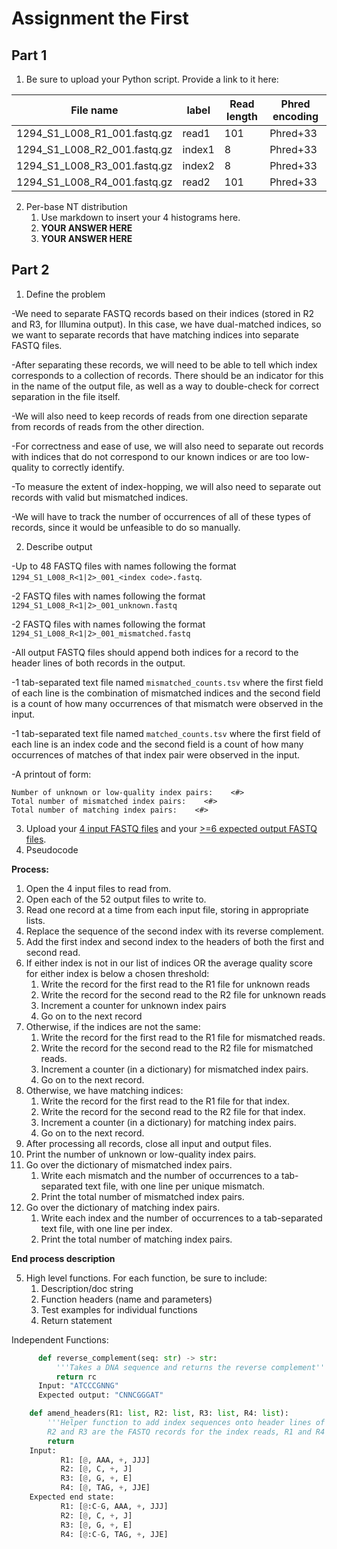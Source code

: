# Assignment the First

## Part 1
1. Be sure to upload your Python script. Provide a link to it here:

| File name | label | Read length | Phred encoding |
|---|---|---|---|
| 1294_S1_L008_R1_001.fastq.gz | read1 | 101 | Phred+33 |
| 1294_S1_L008_R2_001.fastq.gz | index1 | 8 | Phred+33 |
| 1294_S1_L008_R3_001.fastq.gz | index2 | 8 | Phred+33 |
| 1294_S1_L008_R4_001.fastq.gz | read2 | 101 | Phred+33 |

2. Per-base NT distribution
    1. Use markdown to insert your 4 histograms here.
    2. **YOUR ANSWER HERE**
    3. **YOUR ANSWER HERE**
    
## Part 2
1. Define the problem

-We need to separate FASTQ records based on their indices (stored in R2 and R3, for Illumina output). In this case, we have dual-matched indices, so we want to separate records that have matching indices into separate FASTQ files. 

-After separating these records, we will need to be able to tell which index corresponds to a collection of records. There should be an indicator for this in the name of the output file, as well as a way to double-check for correct separation in the file itself. 

-We will also need to keep records of reads from one direction separate from records of reads from the other direction. 

-For correctness and ease of use, we will also need to separate out records with indices that do not correspond to our known indices or are too low-quality to correctly identify. 

-To measure the extent of index-hopping, we will also need to separate out records with valid but mismatched indices. 

-We will have to track the number of occurrences of all of these types of records, since it would be unfeasible to do so manually. 

2. Describe output

-Up to 48 FASTQ files with names following the format ```1294_S1_L008_R<1|2>_001_<index code>.fastq```.

-2 FASTQ files with names following the format ```1294_S1_L008_R<1|2>_001_unknown.fastq```

-2 FASTQ files with names following the format ```1294_S1_L008_R<1|2>_001_mismatched.fastq```

-All output FASTQ files should append both indices for a record to the header lines of both records in the output.

-1 tab-separated text file named ```mismatched_counts.tsv``` where the first field of each line is the combination of mismatched indices and the second field is a count of how many occurrences of that mismatch were observed in the input.

-1 tab-separated text file named ```matched_counts.tsv``` where the first field of each line is an index code and the second field is a count of how many occurrences of matches of that index pair were observed in the input.

-A printout of form:

```
Number of unknown or low-quality index pairs:    <#>
Total number of mismatched index pairs:    <#>
Total number of matching index pairs:    <#>
```

3. Upload your [4 input FASTQ files](../TEST-input_FASTQ) and your [>=6 expected output FASTQ files](../TEST-output_FASTQ).
4. Pseudocode

**Process:**
1. Open the 4 input files to read from.
2. Open each of the 52 output files to write to.
3. Read one record at a time from each input file, storing in appropriate lists.
4. Replace the sequence of the second index with its reverse complement.
5. Add the first index and second index to the headers of both the first and second read.
6. If either index is not in our list of indices OR the average quality score for either index is below a chosen threshold:
      1. Write the record for the first read to the R1 file for unknown reads
      2. Write the record for the second read to the R2 file for unknown reads
      3. Increment a counter for unknown index pairs
      4. Go on to the next record
7. Otherwise, if the indices are not the same:
      1. Write the record for the first read to the R1 file for mismatched reads.
      2. Write the record for the second read to the R2 file for mismatched reads.
      3. Increment a counter (in a dictionary) for mismatched index pairs.
      4. Go on to the next record.
8. Otherwise, we have matching indices:
      1. Write the record for the first read to the R1 file for that index.
      2. Write the record for the second read to the R2 file for that index.
      3. Increment a counter (in a dictionary) for matching index pairs.
      4. Go on to the next record.
9. After processing all records, close all input and output files.
10. Print the number of unknown or low-quality index pairs.
11. Go over the dictionary of mismatched index pairs.
      1. Write each mismatch and the number of occurrences to a tab-separated text file, with one line per unique mismatch.
      2. Print the total number of mismatched index pairs.
12. Go over the dictionary of matching index pairs.
      1. Write each index and the number of occurrences to a tab-separated text file, with one line per index.
      2. Print the total number of matching index pairs.

**End process description**

5. High level functions. For each function, be sure to include:
    1. Description/doc string
    2. Function headers (name and parameters)
    3. Test examples for individual functions
    4. Return statement

Independent Functions:

```python
      def reverse_complement(seq: str) -> str:
          '''Takes a DNA sequence and returns the reverse complement'''
          return rc
      Input: "ATCCCGNNG"
      Expected output: "CNNCGGGAT"
```
      
  ```python
      def amend_headers(R1: list, R2: list, R3: list, R4: list):
          '''Helper function to add index sequences onto header lines of a FASTQ record.
          R2 and R3 are the FASTQ records for the index reads, R1 and R4 are the FASTQ records for the insert reads.'''
          return
      Input: 
             R1: [@, AAA, +, JJJ]
             R2: [@, C, +, J]
             R3: [@, G, +, E]
             R4: [@, TAG, +, JJE]
      Expected end state: 
             R1: [@:C-G, AAA, +, JJJ]
             R2: [@, C, +, J]
             R3: [@, G, +, E]
             R4: [@:C-G, TAG, +, JJE]
  ```

